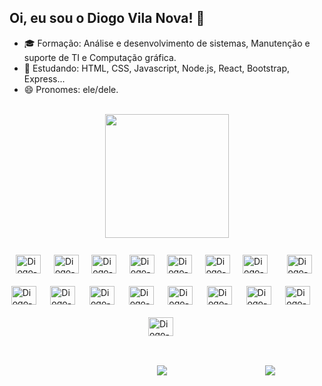 ## Oi, eu sou o Diogo Vila Nova! 👋

- 🎓 Formação: Análise e desenvolvimento de sistemas, Manutenção e suporte de TI e Computação gráfica.
- 🌱 Estudando: HTML, CSS, Javascript, Node.js, React, Bootstrap, Express...
- 😄 Pronomes: ele/dele.
<br/>
<div align="center">
  <a href="https://github.com/diogovilanova">
  <img align="center" height="198" src="https://github-readme-stats.vercel.app/api/top-langs/?username=diogovilanova&layout=compact"/>
</div>
<br/>
<div style="display: flex; flex-wrap: wrap; align-items: center; justify-content: space-evenly;">
    <img align="center" alt="Diogo-HTML" height="30" width="40" style="margin: 10px 20px 10px 10px;" src="https://cdn.jsdelivr.net/gh/devicons/devicon/icons/html5/html5-plain.svg"/>
    <img align="center" alt="Diogo-CSS" height="30" width="40" style="margin: 10px 20px 10px 0px;" src="https://cdn.jsdelivr.net/gh/devicons/devicon/icons/css3/css3-plain.svg"/>
    <img align="center" alt="Diogo-Bootstrap" height="30" width="40" style="margin: 10px 20px 10px 0px;" src="https://cdn.jsdelivr.net/gh/devicons/devicon/icons/bootstrap/bootstrap-plain.svg"/>
    <img align="center" alt="Diogo-React" height="30" width="40" style="margin: 10px 20px 10px 0px;" src="https://cdn.jsdelivr.net/gh/devicons/devicon/icons/react/react-original.svg"/>
    <img align="center" alt="Diogo-JS" height="30" width="40" style="margin: 10px 20px 10px 0px;" src="https://cdn.jsdelivr.net/gh/devicons/devicon/icons/javascript/javascript-plain.svg"/>
    <img align="center" alt="Diogo-Nodejs" height="30" width="40" style="margin: 10px 20px 10px 0px;" src="https://cdn.jsdelivr.net/gh/devicons/devicon/icons/nodejs/nodejs-plain.svg"/>
    <img align="center" alt="Diogo-Express" height="30" width="40" style="margin: 10px 20px 10px 0px;" src="https://cdn.jsdelivr.net/gh/devicons/devicon/icons/express/express-original.svg"/>
    <img align="center" alt="Diogo-Illustrator" height="30" width="40" style="margin: 10px 20px 10px 10px;" src="https://cdn.jsdelivr.net/gh/devicons/devicon/icons/illustrator/illustrator-line.svg"/>
    <img align="center" alt="Diogo-Photoshop" height="30" width="40" style="margin: 10px 20px 10px 0px;" src="https://cdn.jsdelivr.net/gh/devicons/devicon/icons/photoshop/photoshop-line.svg"/>
    <img align="center" alt="Diogo-After" height="30" width="40" style="margin: 10px 20px 10px 0px;" src="https://cdn.jsdelivr.net/gh/devicons/devicon/icons/aftereffects/aftereffects-plain.svg"/>
    <img align="center" alt="Diogo-Premiere" height="30" width="40" style="margin: 10px 20px 10px 0px;" src="https://cdn.jsdelivr.net/gh/devicons/devicon/icons/premierepro/premierepro-plain.svg"/>
    <img align="center" alt="Diogo-Inkscape" height="30" width="40" style="margin: 10px 20px 10px 0px;" src="https://cdn.jsdelivr.net/gh/devicons/devicon/icons/inkscape/inkscape-plain.svg"/>
    <img align="center" alt="Diogo-Gimp" height="30" width="40" style="margin: 10px 20px 10px 0px;" src="https://cdn.jsdelivr.net/gh/devicons/devicon/icons/gimp/gimp-plain.svg"/>
    <img align="center" alt="Diogo-Figma" height="30" width="40" style="margin: 10px 20px 10px 0px;" src="https://cdn.jsdelivr.net/gh/devicons/devicon/icons/figma/figma-original.svg"/>
    <img align="center" alt="Diogo-Blender" height="30" width="40" style="margin: 10px 20px 10px 0px;" src="https://cdn.jsdelivr.net/gh/devicons/devicon/icons/blender/blender-original.svg"/>
    <img align="center" alt="Diogo-Ubuntu" height="30" width="40" style="margin: 10px 20px 10px 0px;" src="https://cdn.jsdelivr.net/gh/devicons/devicon/icons/ubuntu/ubuntu-plain.svg"/>
    <img align="center" alt="Diogo-Windows" height="30" width="40" style="margin: 10px 20px 10px 0px;" src="https://cdn.jsdelivr.net/gh/devicons/devicon/icons/windows8/windows8-original.svg"/>
</div> 
<br/>
<div style="display: flex; align-items: center; justify-content: space-around; margin-top: 20px">
    <a href="https://www.linkedin.com/in/diogo-vila-nova/" target="_blank"><img align="center" src="https://img.shields.io/badge/-LinkedIn-%230077B5?style=for-the-badge&logo=linkedin&logoColor=white" target="_blank"></a>
    <a href = "mailto:diogo.vila27@gmail.com"><img align="center" src="https://img.shields.io/badge/-Gmail-%23333?style=for-the-badge&logo=gmail&logoColor=red" target="_blank"></a>
</div>
